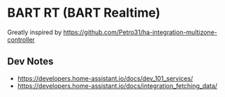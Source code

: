 # BART RT (BART Realtime)

Greatly inspired by https://github.com/Petro31/ha-integration-multizone-controller

## Dev Notes

* https://developers.home-assistant.io/docs/dev_101_services/
* https://developers.home-assistant.io/docs/integration_fetching_data/

